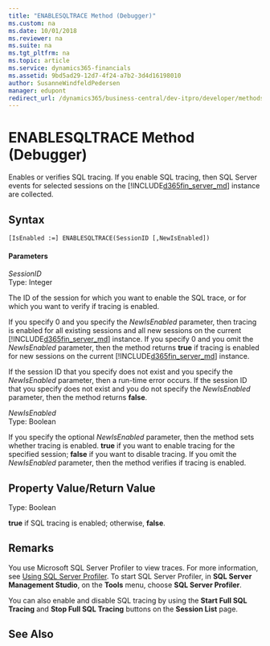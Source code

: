 ```yaml
---
title: "ENABLESQLTRACE Method (Debugger)"
ms.custom: na
ms.date: 10/01/2018
ms.reviewer: na
ms.suite: na
ms.tgt_pltfrm: na
ms.topic: article
ms.service: dynamics365-financials
ms.assetid: 9bd5ad29-12d7-4f24-a7b2-3d4d16198010
author: SusanneWindfeldPedersen
manager: edupont
redirect_url: /dynamics365/business-central/dev-itpro/developer/methods-auto/al-method-reference
---
```


 

# ENABLESQLTRACE Method (Debugger)
Enables or verifies SQL tracing. If you enable SQL tracing, then SQL Server events for selected sessions on the [!INCLUDE[d365fin_server_md](../includes/d365fin_server_md.md)] instance are collected.  
  
## Syntax  
  
```  
[IsEnabled :=] ENABLESQLTRACE(SessionID [,NewIsEnabled])  
```  
  
#### Parameters  
 *SessionID*  
 Type: Integer  
  
 The ID of the session for which you want to enable the SQL trace, or for which you want to verify if tracing is enabled.  
  
 If you specify 0 and you specify the *NewIsEnabled* parameter, then tracing is enabled for all existing sessions and all new sessions on the current [!INCLUDE[d365fin_server_md](../includes/d365fin_server_md.md)] instance. If you specify 0 and you omit the *NewIsEnabled* parameter, then the method returns **true** if tracing is enabled for new sessions on the current [!INCLUDE[d365fin_server_md](../includes/d365fin_server_md.md)] instance.  
  
 If the session ID that you specify does not exist and you specify the *NewIsEnabled* parameter, then a run-time error occurs. If the session ID that you specify does not exist and you do not specify the *NewIsEnabled* parameter, then the method returns **false**.  
  
 *NewIsEnabled*  
 Type: Boolean  
  
 If you specify the optional *NewIsEnabled* parameter, then the method sets whether tracing is enabled. **true** if you want to enable tracing for the specified session; **false** if you want to disable tracing. If you omit the *NewIsEnabled* parameter, then the method verifies if tracing is enabled.  
  
## Property Value/Return Value  
 Type: Boolean  
  
 **true** if SQL tracing is enabled; otherwise, **false**.  
  
## Remarks  
 You use Microsoft SQL Server Profiler to view traces. For more information, see [Using SQL Server Profiler](http://go.microsoft.com/fwlink/?LinkId=257789). To start SQL Server Profiler, in **SQL Server Management Studio**, on the **Tools** menu, choose **SQL Server Profiler**.  
  
 You can also enable and disable SQL tracing by using the **Start Full SQL Tracing** and **Stop Full SQL Tracing** buttons on the **Session List** page.  
  
## See Also  
 <!--Links [Debugging](Debugging.md) -->